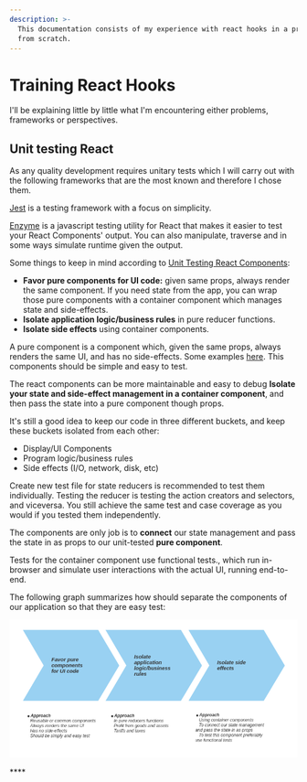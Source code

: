 ```yaml
---
description: >-
  This documentation consists of my experience with react hooks in a project
  from scratch.
---
```


# Training React Hooks

I'll be explaining little by little what I'm encountering either problems, frameworks or perspectives.

## Unit testing React

As any quality development requires unitary tests which I will carry out with the following frameworks that are the most known and therefore I chose them.

[Jest](https://jestjs.io/) is a testing framework with a focus on simplicity.

[Enzyme](https://airbnb.io/enzyme/) is a javascript testing utility for React that makes it easier to test your React Components' output. You can also manipulate, traverse and in some ways simulate runtime given the output.   

Some things to keep in mind according to [Unit Testing React Components](https://medium.com/javascript-scene/unit-testing-react-components-aeda9a44aae2):

* **Favor pure components for UI code:** given same props, always render the same component. If you need state from the app, you can wrap those pure components with a container component which manages state and side-effects.
* **Isolate application logic/business rules** in pure reducer functions.
* **Isolate side effects** using container components.

A pure component is a component which, given the same props, always renders the same UI, and has no side-effects. Some examples [here](https://github.com/zofip/zof-pro-hook/tree/master/src/common). This components should be simple and easy to test.

The react components can be more maintainable and easy to debug **Isolate your state and side-effect management in a container component**,  and then pass the state into a pure component though props.

It's still a good idea to keep our code in three different buckets, and keep these buckets isolated from each other:

* Display/UI Components
* Program logic/business rules
* Side effects \(I/O, network, disk, etc\)

Create new test file for state reducers is recommended to test them individually. Testing the reducer is testing the action creators and selectors, and viceversa. You still achieve the same test and case coverage as you would if you tested them independently. 

The components are only job is to **connect** our state management and pass the state in as props to our unit-tested **pure component**. 

Tests for the container component use functional tests., which run in-browser and simulate user interactions with the actual UI, running end-to-end.

The following graph summarizes how should separate the components of our application so that they are easy test:

![](.gitbook/assets/unittestsreact.png)





\*\*\*\*

